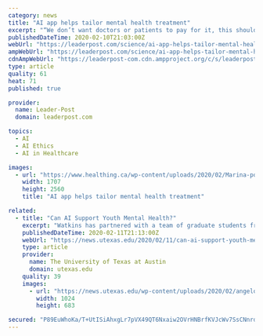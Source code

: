 ```yaml
---
category: news
title: "AI app helps tailor mental health treatment"
excerpt: "“We don’t want doctors or patients to pay for it, this should be something that’s available to pay for at a network level.” One of the main concerns with any artificial intelligence project is what ethics are guiding it. Aifred’s ethics page says that it was determined by a jurist, ethicists, physicians, a machine learning developer ..."
publishedDateTime: 2020-02-10T21:03:00Z
webUrl: "https://leaderpost.com/science/ai-app-helps-tailor-mental-health-treatment/wcm/a676da4d-b77d-42ac-8153-98dab96c5a61"
ampWebUrl: "https://leaderpost.com/science/ai-app-helps-tailor-mental-health-treatment/wcm/a676da4d-b77d-42ac-8153-98dab96c5a61/amp"
cdnAmpWebUrl: "https://leaderpost-com.cdn.ampproject.org/c/s/leaderpost.com/science/ai-app-helps-tailor-mental-health-treatment/wcm/a676da4d-b77d-42ac-8153-98dab96c5a61/amp"
type: article
quality: 61
heat: 71
published: true

provider:
  name: Leader-Post
  domain: leaderpost.com

topics:
  - AI
  - AI Ethics
  - AI in Healthcare

images:
  - url: "https://www.healthing.ca/wp-content/uploads/2020/02/Marina-portrait-full-size1-scaled-2560.jpeg"
    width: 1707
    height: 2560
    title: "AI app helps tailor mental health treatment"

related:
  - title: "Can AI Support Youth Mental Health?"
    excerpt: "Watkins has partnered with a team of graduate students from the School of Information (iSchool) to research the power of what they call “values-driven AI.” Their project explores how AI-powered technology can remove or reduce barriers for adolescents or young adults seeking mental health help. Barriers can include lack of general awareness ..."
    publishedDateTime: 2020-02-11T21:13:00Z
    webUrl: "https://news.utexas.edu/2020/02/11/can-ai-support-youth-mental-health/"
    type: article
    provider:
      name: The University of Texas at Austin
      domain: utexas.edu
    quality: 39
    images:
      - url: "https://news.utexas.edu/wp-content/uploads/2020/02/angelo-moleele-s2WxsnxeRc4-unsplash-1024x683.jpg"
        width: 1024
        height: 683

secured: "P89EuWhoKa/T+UtISiAhxgLr7pVX49QT6Nxaiw2OVrHNBrfKVJcWv7SsCNnrdS2uOvh0K47AkEoJeqzc4cgZ5M0a6KigSfAAPiXZWKc7xNOGeB/SA86IXlYps49BF1lezc1CcAIFzj1hLy9ZXNzYL4c5wPNi4ASR5cbds/nBmKHDSX6J1TIVPq4Fi1hrklG7OMtArSf1Ldz5t6DbX4G8qNI68cDb+NOInyULNcvh4aulVKnFgXOFPuAmy13gukIo4sUEKpzMMW5EK2JtuVv4C8Yu1lV3GlErfH2p8iu1QBKsN99Z0C7/i5lFFqiKYBysCZ7+uxqDEmdhCcOvAVm/6sHPNhuQjLXItEjQw5UUD0FcKtf6oLLZQGD8faE1FAoJ7DtOxcCTHgx0EBv38Xofg42R1Jb9DkerG1XFOW+8V/5TLH94gqSDgNPaVTWZUQO6a8wSG6OZ7vqMRDF8iQCBEEHomLtTz5Jkz7LX2GL5KZM=;jQ+izSMBE7+cRxArnJ65HA=="
---
```



